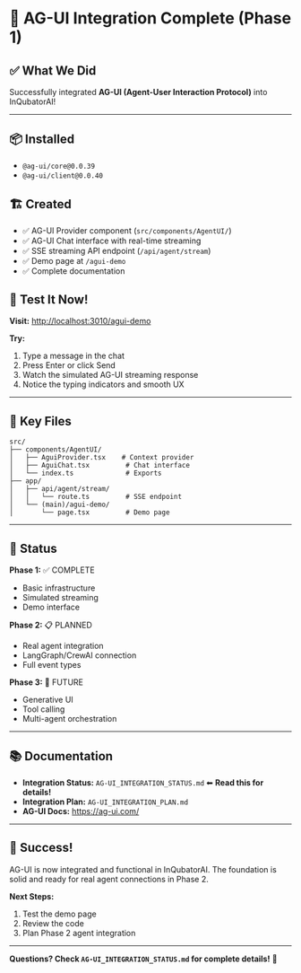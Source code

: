 # 🎉 AG-UI Integration Complete (Phase 1)

## ✅ What We Did

Successfully integrated **AG-UI (Agent-User Interaction Protocol)** into InQubatorAI!

---

## 📦 Installed

- `@ag-ui/core@0.0.39`
- `@ag-ui/client@0.0.40`

## 🏗️ Created

- ✅ AG-UI Provider component (`src/components/AgentUI/`)
- ✅ AG-UI Chat interface with real-time streaming
- ✅ SSE streaming API endpoint (`/api/agent/stream`)
- ✅ Demo page at `/agui-demo`
- ✅ Complete documentation

## 🚀 Test It Now!

**Visit:** <http://localhost:3010/agui-demo>

**Try:**

1. Type a message in the chat
2. Press Enter or click Send
3. Watch the simulated AG-UI streaming response
4. Notice the typing indicators and smooth UX

---

## 📂 Key Files

```
src/
├── components/AgentUI/
│   ├── AguiProvider.tsx    # Context provider
│   ├── AguiChat.tsx         # Chat interface
│   └── index.ts             # Exports
├── app/
│   ├── api/agent/stream/
│   │   └── route.ts         # SSE endpoint
│   └── (main)/agui-demo/
│       └── page.tsx         # Demo page
```

---

## 🎯 Status

**Phase 1:** ✅ COMPLETE

- Basic infrastructure
- Simulated streaming
- Demo interface

**Phase 2:** 📋 PLANNED

- Real agent integration
- LangGraph/CrewAI connection
- Full event types

**Phase 3:** 🔮 FUTURE

- Generative UI
- Tool calling
- Multi-agent orchestration

---

## 📚 Documentation

- **Integration Status:** `AG-UI_INTEGRATION_STATUS.md` ⬅ **Read this for details!**
- **Integration Plan:** `AG-UI_INTEGRATION_PLAN.md`
- **AG-UI Docs:** <https://ag-ui.com/>

---

## 🎊 Success!

AG-UI is now integrated and functional in InQubatorAI. The foundation is solid and ready for real agent connections in Phase 2.

**Next Steps:**

1. Test the demo page
2. Review the code
3. Plan Phase 2 agent integration

---

**Questions? Check `AG-UI_INTEGRATION_STATUS.md` for complete details!** 🚀
